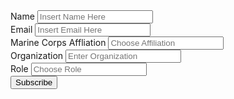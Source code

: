 
<script type="text/javascript">var submitted=false;</script>
<iframe name="hidden_iframe" id="hidden_iframe" style="display:none;" onload="if(submitted)  {window.location='/submission-success';}"></iframe>
<form action="https://docs.google.com/forms/u/1/d/e/1FAIpQLScw9uOE7U9vIqRaP4lu5-zeQfYGxs2uDhwnsY2ZC5VuE5DcdQ/formResponse" method="post" target="hidden_iframe" onsubmit="submitted=true;">
          <label>Name</label>
          <input name="entry.907047163" type="text" placeholder="Insert Name Here" />
          <br>
          <label>Email</label>
          <input name="entry.1312101970" type="email" placeholder="Insert Email Here"/>
          <br>
          <label>Marine Corps Affliation</label>
          <input name="entry.1521898974" type="text" placeholder="Choose Affiliation"/>
          <br>
          <label>Organization</label>
          <input name="entry.1938542609" type="organization" placeholder="Enter Organization"/>
          <br>
          <label>Role</label>
          <input name="entry.1083838235" type="role" placeholder="Choose Role"/>
          <br>
          <input type="submit" value="Subscribe" />
</form>
